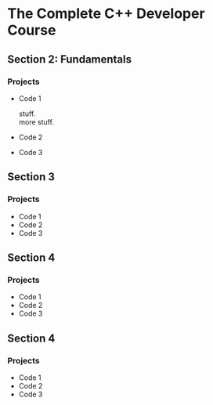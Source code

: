# The Complete C++ Developer Course

## Section 2: Fundamentals

### Projects

- Code 1

   stuff.  
   more stuff.

- Code 2
- Code 3

## Section 3

### Projects

- Code 1
- Code 2
- Code 3

## Section 4

### Projects

- Code 1
- Code 2
- Code 3

## Section 4

### Projects

- Code 1
- Code 2
- Code 3